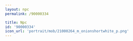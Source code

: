 ```yaml
---
layout: npc
permalink: /90000334

title: Npc
id: '90000334'
icon_url: 'portrait/mob/21000264_m_onionshortwhite_p.png'
---
```

